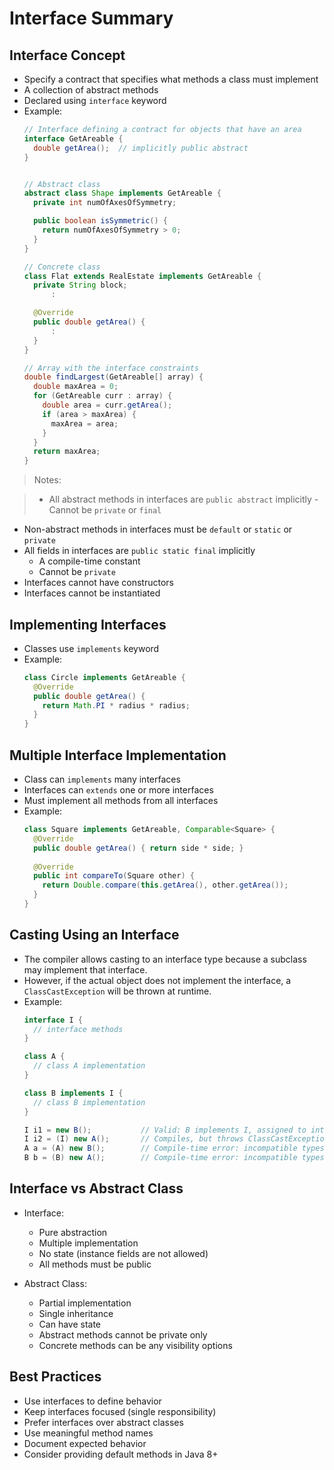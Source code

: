 # Interface Summary

## Interface Concept
- Specify a contract that specifies what methods a class must implement
- A collection of abstract methods
- Declared using `interface` keyword
- Example:
  ```java
  // Interface defining a contract for objects that have an area
  interface GetAreable {
    double getArea();  // implicitly public abstract
  }
  

  // Abstract class
  abstract class Shape implements GetAreable {
    private int numOfAxesOfSymmetry;

    public boolean isSymmetric() {
      return numOfAxesOfSymmetry > 0;
    }
  } 

  // Concrete class
  class Flat extends RealEstate implements GetAreable {
    private String block;
        :

    @Override
    public double getArea() {
        :
    }
  }

  // Array with the interface constraints
  double findLargest(GetAreable[] array) {
    double maxArea = 0;
    for (GetAreable curr : array) {
      double area = curr.getArea();
      if (area > maxArea) {
        maxArea = area;
      } 
    }
    return maxArea;
  }
  ```

> Notes:

> - All abstract methods in interfaces are `public abstract` implicitly
      - Cannot be `private` or `final`
  - Non-abstract methods in interfaces must be `default` or `static` or `private`
  - All fields in interfaces are `public static final` implicitly
      - A compile-time constant
      - Cannot be `private`
  - Interfaces cannot have constructors
  - Interfaces cannot be instantiated 

## Implementing Interfaces
- Classes use `implements` keyword
- Example:
  ```java
  class Circle implements GetAreable {
    @Override
    public double getArea() {
      return Math.PI * radius * radius;
    }
  }
  ```

## Multiple Interface Implementation
- Class can `implements` many interfaces
- Interfaces can `extends` one or more interfaces
- Must implement all methods from all interfaces
- Example:
  ```java
  class Square implements GetAreable, Comparable<Square> {
    @Override
    public double getArea() { return side * side; }
    
    @Override
    public int compareTo(Square other) {
      return Double.compare(this.getArea(), other.getArea());
    }
  }
  ```

## Casting Using an Interface
- The compiler allows casting to an interface type because a subclass may implement that interface.
- However, if the actual object does not implement the interface, a `ClassCastException` will be thrown at runtime.
- Example:
  ```java
  interface I {
    // interface methods
  }

  class A {
    // class A implementation
  }

  class B implements I {
    // class B implementation
  }
  ```
  ```java
  I i1 = new B();           // Valid: B implements I, assigned to interface reference
  I i2 = (I) new A();       // Compiles, but throws ClassCastException at runtime (A does not implement I)
  A a = (A) new B();        // Compile-time error: incompatible types
  B b = (B) new A();        // Compile-time error: incompatible types
  ```
  
## Interface vs Abstract Class
- Interface:
    - Pure abstraction
    - Multiple implementation
    - No state (instance fields are not allowed)
    - All methods must be public
  
- Abstract Class:
    - Partial implementation
    - Single inheritance
    - Can have state
    - Abstract methods cannot be private only 
    - Concrete methods can be any visibility options


## Best Practices
- Use interfaces to define behavior
- Keep interfaces focused (single responsibility)
- Prefer interfaces over abstract classes
- Use meaningful method names
- Document expected behavior
- Consider providing default methods in Java 8+
